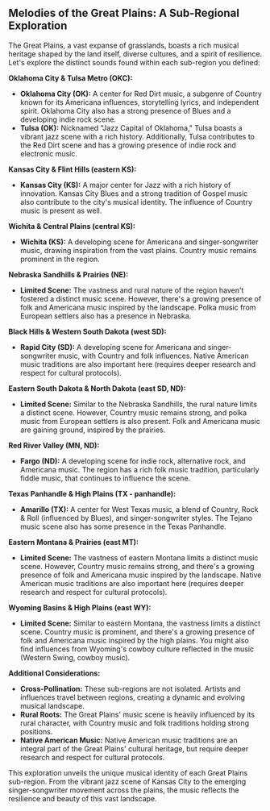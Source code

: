 ## Melodies of the Great Plains: A Sub-Regional Exploration

The Great Plains, a vast expanse of grasslands, boasts a rich musical heritage shaped by the land itself, diverse cultures, and a spirit of resilience. Let's explore the distinct sounds found within each sub-region you defined:

**Oklahoma City & Tulsa Metro (OKC):**

- **Oklahoma City (OK):** A center for Red Dirt music, a subgenre of Country known for its Americana influences, storytelling lyrics, and independent spirit. Oklahoma City also has a strong presence of Blues and a developing indie rock scene.
- **Tulsa (OK):** Nicknamed "Jazz Capital of Oklahoma," Tulsa boasts a vibrant jazz scene with a rich history. Additionally, Tulsa contributes to the Red Dirt scene and has a growing presence of indie rock and electronic music.

**Kansas City & Flint Hills (eastern KS):**

- **Kansas City (KS):** A major center for Jazz with a rich history of innovation. Kansas City Blues and a strong tradition of Gospel music also contribute to the city's musical identity. The influence of Country music is present as well.

**Wichita & Central Plains (central KS):**

- **Wichita (KS):** A developing scene for Americana and singer-songwriter music, drawing inspiration from the vast plains. Country music remains prominent in the region.

**Nebraska Sandhills & Prairies (NE):**

- **Limited Scene:** The vastness and rural nature of the region haven't fostered a distinct music scene. However, there's a growing presence of folk and Americana music inspired by the landscape. Polka music from European settlers also has a presence in Nebraska.

**Black Hills & Western South Dakota (west SD):**

- **Rapid City (SD):** A developing scene for Americana and singer-songwriter music, with Country and folk influences. Native American music traditions are also important here (requires deeper research and respect for cultural protocols).

**Eastern South Dakota & North Dakota (east SD, ND):**

- **Limited Scene:** Similar to the Nebraska Sandhills, the rural nature limits a distinct scene. However, Country music remains strong, and polka music from European settlers is also present. Folk and Americana music are gaining ground, inspired by the prairies.

**Red River Valley (MN, ND):**

- **Fargo (ND):** A developing scene for indie rock, alternative rock, and Americana music. The region has a rich folk music tradition, particularly fiddle music, that continues to influence the scene.

**Texas Panhandle & High Plains (TX - panhandle):**

- **Amarillo (TX):** A center for West Texas music, a blend of Country, Rock & Roll (influenced by Blues), and singer-songwriter styles. The Tejano music scene also has some presence in the Texas Panhandle.

**Eastern Montana & Prairies (east MT):**

- **Limited Scene:** The vastness of eastern Montana limits a distinct music scene. However, Country music remains strong, and there's a growing presence of folk and Americana music inspired by the landscape. Native American music traditions are also important here (requires deeper research and respect for cultural protocols).

**Wyoming Basins & High Plains (east WY):**

- **Limited Scene:** Similar to eastern Montana, the vastness limits a distinct scene. Country music is prominent, and there's a growing presence of folk and Americana music inspired by the high plains. You might also find influences from Wyoming's cowboy culture reflected in the music (Western Swing, cowboy music).

**Additional Considerations:**

- **Cross-Pollination:** These sub-regions are not isolated. Artists and influences travel between regions, creating a dynamic and evolving musical landscape.
- **Rural Roots:** The Great Plains' music scene is heavily influenced by its rural character, with Country music and folk traditions holding strong positions.
- **Native American Music:** Native American music traditions are an integral part of the Great Plains' cultural heritage, but require deeper research and respect for cultural protocols.

This exploration unveils the unique musical identity of each Great Plains sub-region. From the vibrant jazz scene of Kansas City to the emerging singer-songwriter movement across the plains, the music reflects the resilience and beauty of this vast landscape.
